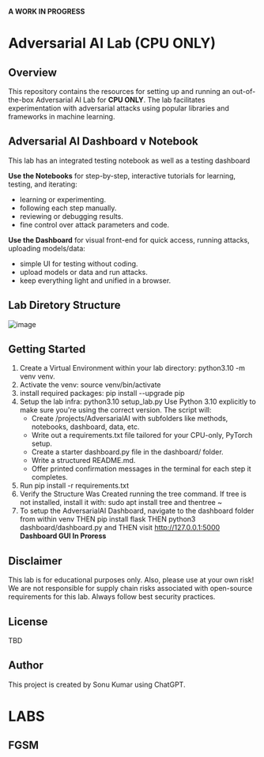 **A WORK IN PROGRESS**

# Adversarial AI Lab (CPU ONLY)

## Overview

This repository contains the resources for setting up and running an out-of-the-box Adversarial AI Lab for **CPU ONLY**. The lab facilitates experimentation with adversarial attacks using popular libraries and frameworks in machine learning.


## Adversarial AI Dashboard v Notebook
This lab has an integrated testing notebook as well as a testing dashboard

 **Use the Notebooks** for step-by-step, interactive tutorials for learning, testing, and iterating:
   - learning or experimenting.
   - following each step manually.
   - reviewing or debugging results.
   - fine control over attack parameters and code.
     
**Use the Dashboard** for visual front-end for quick access, running attacks, uploading models/data:
   - simple UI for testing without coding.
   - upload models or data and run attacks.
   - keep everything light and unified in a browser.


## Lab Diretory Structure

![image](https://github.com/user-attachments/assets/457ca8de-6cb2-4fc3-a90c-14761d9300fe)



## Getting Started

1. Create a Virtual Environment within your lab directory: python3.10 -m venv venv.
2. Activate the venv:  source venv/bin/activate
3. install required packages: pip install --upgrade pip  
4. Setup the lab infra: python3.10 setup_lab.py Use Python 3.10 explicitly to make sure you're using the correct version. The script will:
   - Create /projects/AdversarialAI with subfolders like methods, notebooks, dashboard, data, etc.
   - Write out a requirements.txt file tailored for your CPU-only, PyTorch setup.
   - Create a starter dashboard.py file in the dashboard/ folder.
   - Write a structured README.md.
   - Offer printed confirmation messages in the terminal for each step it completes.
6. Run pip install -r requirements.txt
7. Verify the Structure Was Created running the tree command. If tree is not installed, install it with: sudo apt install tree and thentree ~<your path>
8. To setup the AdversarialAI Dashboard, navigate to the dashboard folder from within venv THEN pip install flask THEN python3 dashboard/dashboard.py and THEN  visit http://127.0.0.1:5000  **Dashboard GUI In Proress**


## Disclaimer

This lab is for educational purposes only.  Also, please use at your own risk! We are not responsible for supply chain risks associated with open-source requirements for this lab. Always follow best security practices.


## License

TBD

## Author

This project is created by Sonu Kumar using ChatGPT.


# **LABS** 
## FGSM

